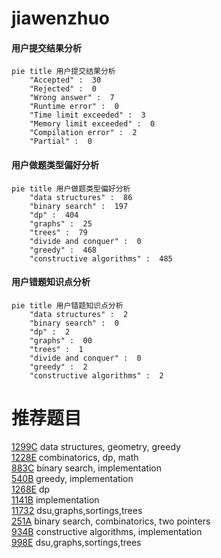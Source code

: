 # jiawenzhuo

<!-- tabs:start -->



#### **用户提交结果分析**

```mermaid
pie title 用户提交结果分析
    "Accepted" :  30
    "Rejected" :  0
    "Wrong answer" :  7
    "Runtime error" :  0
    "Time limit exceeded" :  3
    "Memory limit exceeded" :  0
    "Compilation error" :  2
    "Partial" :  0
```

#### **用户做题类型偏好分析**

```mermaid
pie title 用户做题类型偏好分析
    "data structures" :  86
    "binary search" :  197
    "dp" :  404
    "graphs" :  25
    "trees" :  79
    "divide and conquer" :  0
    "greedy" :  468
    "constructive algorithms" :  485
```
#### **用户错题知识点分析**

```mermaid
pie title 用户错题知识点分析
    "data structures" :  2
    "binary search" :  0
    "dp" :  2
    "graphs" :  00
    "trees" :  1
    "divide and conquer" :  0
    "greedy" :  2
    "constructive algorithms" :  2
```



<!-- tabs:end -->
# 推荐题目
[1299C](https://codeforces.com/contest/1299/problem/C)		data structures,
                        geometry,
                        greedy		  
[1228E](https://codeforces.com/contest/1228/problem/E)		combinatorics,
                        dp,
                        math		  
[883C](https://codeforces.com/contest/883/problem/C)		binary search,
                        implementation		  
[540B](https://codeforces.com/contest/540/problem/B)		greedy,
                        implementation		  
[1268E](https://codeforces.com/contest/1268/problem/E)		dp		  
[1141B](https://codeforces.com/contest/1141/problem/B)		implementation		  
[11732](https://codeforces.com/contest/1173/problem/2)		dsu,graphs,sortings,trees		  
[251A](https://codeforces.com/contest/251/problem/A)		binary search,
                        combinatorics,
                        two pointers		  
[934B](https://codeforces.com/contest/934/problem/B)		constructive algorithms,
                        implementation		  
[998E](https://codeforces.com/contest/998/problem/E)		dsu,graphs,sortings,trees		  
